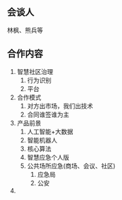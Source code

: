 ## 会谈人
林枫、熊兵等

## 合作内容
1. 智慧社区治理
	1. 行为识别
	2. 平台
2. 合作模式
	1. 对方出市场，我们出技术
	2. 合同谁签谁为主
3. 产品前景
	1. 人工智能+大数据
	2. 智能机器人
	3. 核心算法
	4. 智慧应急个人版
	5. 公共场所应急(商场、会议、社区)
		1. 应急局
		2. 公安
4. 